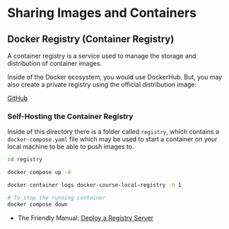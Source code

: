 # Sharing Images and Containers 

## Docker Registry (Container Registry)

A container registry is a service used to manage the storage and distribution of
container images.

Inside of the Docker ecosystem, you would use DockerHub. But, you may also create
a private registry using the official distribution image:

[GitHub](https://github.com/distribution/distribution-library-image)

### Self-Hosting the Container Registry

Inside of this directory there is a folder called `registry`, which contains a
`docker-compose.yaml` file which may be used to start a container on your local
machine to be able to push images to.

```bash
cd registry

docker compose up -d

docker container logs docker-course-local-registry -n 1

# To stop the running container
docker compose down
```

- The Friendly Manual: [Deploy a Registry Server](https://distribution.github.io/distribution/about/deploying/)
